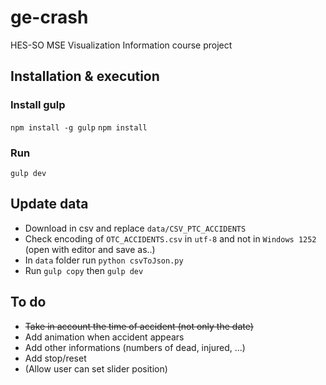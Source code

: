 # ge-crash
HES-SO MSE Visualization Information course project

## Installation & execution

### Install gulp
```npm install -g gulp```
```npm install```

### Run
```gulp dev```

## Update data
- Download in csv and replace ```data/CSV_PTC_ACCIDENTS```
- Check encoding of ```OTC_ACCIDENTS.csv``` in ```utf-8``` and not in ```Windows 1252``` (open with editor and save as..)
- In ```data``` folder run ```python csvToJson.py```
- Run ```gulp copy``` then ```gulp dev```


## To do
- ~~Take in account the time of accident (not only the date)~~
- Add animation when accident appears
- Add other informations (numbers of dead, injured, ...)
- Add stop/reset
- (Allow user can set slider position)